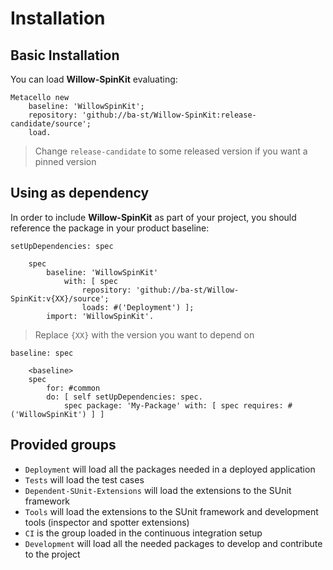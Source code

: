 # Installation

## Basic Installation

You can load **Willow-SpinKit** evaluating:
```smalltalk
Metacello new
	baseline: 'WillowSpinKit';
	repository: 'github://ba-st/Willow-SpinKit:release-candidate/source';
	load.
```
>  Change `release-candidate` to some released version if you want a pinned version

## Using as dependency

In order to include **Willow-SpinKit** as part of your project, you should reference the package in your product baseline:

```smalltalk
setUpDependencies: spec

	spec
		baseline: 'WillowSpinKit'
			with: [ spec
				repository: 'github://ba-st/Willow-SpinKit:v{XX}/source';
				loads: #('Deployment') ];
		import: 'WillowSpinKit'.
```
> Replace `{XX}` with the version you want to depend on

```smalltalk
baseline: spec

	<baseline>
	spec
		for: #common
		do: [ self setUpDependencies: spec.
			spec package: 'My-Package' with: [ spec requires: #('WillowSpinKit') ] ]
```

## Provided groups

- `Deployment` will load all the packages needed in a deployed application
- `Tests` will load the test cases
- `Dependent-SUnit-Extensions` will load the extensions to the SUnit framework
- `Tools` will load the extensions to the SUnit framework and development tools (inspector and spotter extensions)
- `CI` is the group loaded in the continuous integration setup
- `Development` will load all the needed packages to develop and contribute to the project
